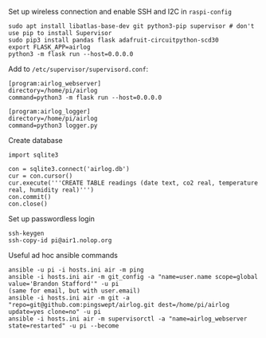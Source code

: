 Set up wireless connection and enable SSH and I2C in `raspi-config`

```
sudo apt install libatlas-base-dev git python3-pip supervisor # don't use pip to install Supervisor
sudo pip3 install pandas flask adafruit-circuitpython-scd30
export FLASK_APP=airlog
python3 -m flask run --host=0.0.0.0
```

Add to `/etc/supervisor/supervisord.conf`:
```
[program:airlog_webserver]
directory=/home/pi/airlog
command=python3 -m flask run --host=0.0.0.0

[program:airlog_logger]
directory=/home/pi/airlog
command=python3 logger.py
```

Create database
```
import sqlite3

con = sqlite3.connect('airlog.db')
cur = con.cursor()
cur.execute('''CREATE TABLE readings (date text, co2 real, temperature real, humidity real)''')
con.commit()
con.close()
```

Set up passwordless login

```
ssh-keygen
ssh-copy-id pi@air1.nolop.org
```

Useful ad hoc ansible commands
```
ansible -u pi -i hosts.ini air -m ping
ansible -i hosts.ini air -m git_config -a "name=user.name scope=global value='Brandon Stafford'" -u pi
(same for email, but with user.email)
ansible -i hosts.ini air -m git -a "repo=git@github.com:pingswept/airlog.git dest=/home/pi/airlog update=yes clone=no" -u pi
ansible -i hosts.ini air -m supervisorctl -a "name=airlog_webserver state=restarted" -u pi --become
```
